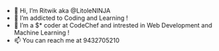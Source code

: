 - 👋 Hi, I’m Ritwik aka @LitoleNINJA
- 👀 I’m addicted to Coding and Learning !
- 🌱 I’m a $* coder at CodeChef and intrested in Web Development and Machine Learning !
- 📫 You can reach me at 9432705210

<!---
LitoleNINJA/LitoleNINJA is a ✨ special ✨ repository because its `README.md` (this file) appears on your GitHub profile.
You can click the Preview link to take a look at your changes.
--->
